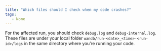 ```yaml
---
title: "Which files should I check when my code crashes?"
tags:
   - None
---
```


For the affected run, you should check `debug.log` and `debug-internal.log`. These files are under your local folder `wandb/run-<date>_<time>-<run-id>/logs` in the same directory where you’re running your code.